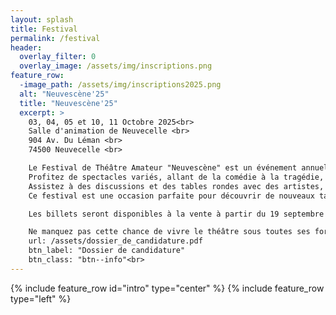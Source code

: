 ```yaml
---
layout: splash
title: Festival
permalink: /festival
header:
  overlay_filter: 0
  overlay_image: /assets/img/inscriptions.png 
feature_row:
  -image_path: /assets/img/inscriptions2025.png
  alt: "Neuvescène'25"
  title: "Neuvescène'25"
  excerpt: >
    03, 04, 05 et 10, 11 Octobre 2025<br>
    Salle d'animation de Neuvecelle <br>
    904 Av. Du Léman <br>
    74500 Neuvecelle <br>

    Le Festival de Théâtre Amateur "Neuvescène" est un événement annuel qui célèbre la créativité et le talent des artistes amateurs. Ce festival offre une plateforme unique aux compagnies de théâtre amateur pour présenter leurs œuvres originales et leurs adaptations de classiques.
    Profitez de spectacles variés, allant de la comédie à la tragédie, en passant par le théâtre contemporain et les pièces classiques.
    Assistez à des discussions et des tables rondes avec des artistes, et metteurs en scène pour échanger sur le monde du théâtre amateur.
    Ce festival est une occasion parfaite pour découvrir de nouveaux talents, soutenir la scène théâtrale et partager des moments inoubliables avec d'autres passionnés de théâtre. Que vous soyez un amateur de théâtre ou un artiste en herbe, "Neuvescène" vous promet une expérience enrichissante et divertissante.<br>

    Les billets seront disponibles à la vente à partir du 19 septembre 2025<br>

    Ne manquez pas cette chance de vivre le théâtre sous toutes ses formes !
    url: /assets/dossier_de_candidature.pdf
    btn_label: "Dossier de candidature"
    btn_class: "btn--info"<br>
---
```


{% include feature_row id="intro" type="center" %}
{% include feature_row type="left" %}


